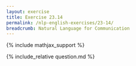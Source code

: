 ```yaml
---
layout: exercise
title: Exercise 23.14
permalink: /nlp-english-exercises/23-14/
breadcrumb: Natural Language for Communication
---
```


{% include mathjax_support %}

<div><i class="arrow-up loader" data-chapter="nlp-english-exercises" data-exercise="ex_14" data-rating="0"></i></div>
{% include_relative question.md %}
